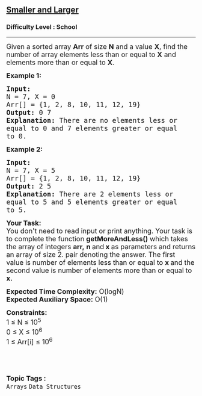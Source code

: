 <h2><a href="https://practice.geeksforgeeks.org/problems/smaller-and-larger4005/1?page=1&difficulty[]=-2&status[]=unsolved&status[]=attempted&status[]=bookmarked&category[]=Arrays&category[]=prefix-sum&sortBy=submissions">Smaller and Larger</a></h2><h3>Difficulty Level : School</h3><hr><div class="problems_problem_content__Xm_eO"><p><span style="font-size:18px">Given a sorted array <strong>Arr</strong> of size <strong>N</strong> and a value <strong>X</strong>, find&nbsp;the number of array elements less than or equal to <strong>X</strong> and elements more than or equal to <strong>X</strong>.&nbsp;</span></p>

<p><span style="font-size:18px"><strong>Example 1:</strong></span></p>

<pre><span style="font-size:18px"><strong>Input:
</strong>N = 7, X = 0
Arr[] = {1, 2, 8, 10, 11, 12, 19}
<strong>Output: </strong>0 7
<strong>Explanation:</strong> There are no elements less or
equal to 0 and 7 elements greater or equal
to 0.</span></pre>

<p><span style="font-size:18px"><strong>Example 2:</strong></span></p>

<pre><span style="font-size:18px"><strong>Input:
</strong>N = 7, X = 5
Arr[] = {1, 2, 8, 10, 11, 12, 19}
<strong>Output:</strong> 2 5
<strong>Explanation:</strong>&nbsp;There are 2 elements less or
equal to 5 and 5 elements greater or equal
to 5.</span></pre>

<p><span style="font-size:18px"><strong>Your Task:</strong><br>
You don't need to read input or print anything. Your task is to complete the function&nbsp;<strong>getMoreAndLess</strong><strong>()</strong>&nbsp;which takes the&nbsp;array of&nbsp;integers&nbsp;<strong>arr,</strong>&nbsp;<strong>n&nbsp;</strong>and<strong>&nbsp;x</strong><strong>&nbsp;</strong>as parameters and returns an array of size 2.&nbsp;pair denoting the answer. The first value&nbsp;is number&nbsp;of&nbsp;elements less than or equal to <strong>x </strong>and the second value&nbsp;is number of<strong>&nbsp;</strong>elements more than or equal to <strong>x.</strong></span></p>

<p><span style="font-size:18px"><strong>Expected Time Complexity:</strong>&nbsp;O(logN)<br>
<strong>Expected Auxiliary Space:</strong>&nbsp;O(1)</span></p>

<p><span style="font-size:18px"><strong>Constraints:</strong><br>
1 ≤ N ≤ 10<sup>5</sup><br>
0 ≤ X&nbsp;≤ 10<sup>6</sup><br>
1 ≤ Arr[i] ≤ 10<sup>6</sup></span></p>

<p>&nbsp;</p>
</div><br><p><span style=font-size:18px><strong>Topic Tags : </strong><br><code>Arrays</code>&nbsp;<code>Data Structures</code>&nbsp;